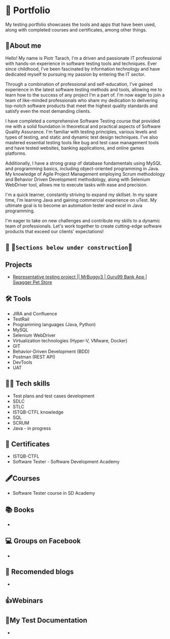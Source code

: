 # 📗 Portfolio
My testing portfolio showcases the tools and apps that have been used, along with completed courses and certificates, among other things.
## 📖About me
Hello! My name is Piotr Tarach, I'm a driven and passionate IT professional with hands-on experience in software testing tools and techniques. Ever since childhood, I've been fascinated by information technology and have dedicated myself to pursuing my passion by entering the IT sector.

Through a combination of professional and self-education, I've gained experience in the latest software testing methods and tools, allowing me to learn how to the success of any project I'm a part of. I'm now eager to join a team of like-minded professionals who share my dedication to delivering top-notch software products that meet the highest quality standards and satisfy even the most demanding clients.

I have completed a comprehensive Software Testing course that provided me with a solid foundation in theoretical and practical aspects of Software Quality Assurance. I'm familiar with testing principles, various levels and types of testing, and static and dynamic test design techniques. I've also mastered essential testing tools like bug and test case management tools and have tested websites, banking applications, and online games platforms.

Additionally, I have a strong grasp of database fundamentals using MySQL and programming basics, including object-oriented programming in Java. My knowledge of Agile Project Management employing Scrum methodology and Behavior Driven Development methodology, along with Selenium WebDriver tool, allows me to execute tasks with ease and precision.

I'm a quick learner, constantly striving to expand my skillset. In my spare time, I'm learning Java and gaining commercial experience on uTest. My ultimate goal is to become an automation tester and excel in Java programming.

I'm eager to take on new challenges and contribute my skills to a dynamic team of professionals. Let's work together to create cutting-edge software products that exceed our clients' expectations!

## :construction_worker: :construction:`Sections below under construction`:construction:

## Projects
* [Representative testing project || MrBuggy3 | Guru99 Bank App | Swagger Pet Store](https://github.com/MalfiRG/Project1#representative-testing-project)

## 🛠️ Tools
* JIRA and Confluence
* TestRail 
* Programming languages (Java, Python)
* MySQL
* Selenium WebDriver
* Virtualization technologies (Hyper-V, VMware, Docker)
* GIT 
* Behavior-Driven Development (BDD)
* Postman (REST API)
* DevTools
* UAT
## 👩‍💻 Tech skills
* Test plans and test cases development 
* SDLC
* STLC
* ISTQB-CTFL knowledge
* SQL
* SCRUM
* Java - in progress
## 🥇 Certificates
* ISTQB-CTFL
* Software Tester - Software Development Academy
## 🖋️Courses
* Software Tester course in SD Academy


## 📚 Books
*
## 💻 Groups on Facebook
*
## 💭 Recomended blogs
* 
## 👍Webinars
## 📑My Test Documentation
*

